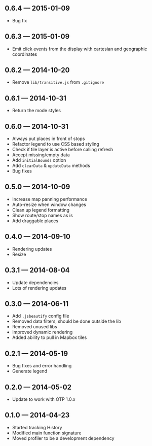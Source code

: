 
## 0.6.4 — 2015-01-09

* Bug fix

## 0.6.3 — 2015-01-09

* Emit click events from the display with cartesian and geographic coordinates

## 0.6.2 — 2014-10-20

* Remove `lib/transitive.js` from `.gitignore`

## 0.6.1 — 2014-10-31

* Return the mode styles

## 0.6.0 — 2014-10-31

* Always put places in front of stops
* Refactor legend to use CSS based styling
* Check if tile layer is active before calling refresh
* Accept missing/empty data
* Add `initialBounds` option
* Add `clearData` & `updateData` methods
* Bug fixes

## 0.5.0 — 2014-10-09

* Increase map panning performance
* Auto-resize when window changes
* Clean up legend formatting
* Show route/stop names as is
* Add draggable places

## 0.4.0 — 2014-09-10

* Rendering updates
* Resize

## 0.3.1 — 2014-08-04

* Update dependencies
* Lots of rendering updates

## 0.3.0 — 2014-06-11

* Add `.jsbeautify` config file
* Removed data filters, should be done outside the lib
* Removed unused libs
* Improved dynamic rendering
* Added ability to pull in Mapbox tiles

## 0.2.1 — 2014-05-19

* Bug fixes and error handling
* Generate legend

## 0.2.0 — 2014-05-02

* Update to work with OTP 1.0.x

## 0.1.0 — 2014-04-23

* Started tracking History
* Modified main function signature
* Moved profiler to be a development dependency

